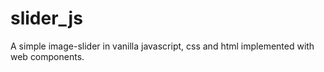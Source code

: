 # slider_js

A simple image-slider in vanilla javascript, css and html implemented with web components.
